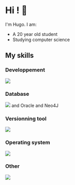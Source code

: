# Hi ! 👋
I'm Hugo.
I am:
 - A 20 year old student
 - Studying computer science

## My skills
### Developpement
![](https://skillicons.dev/icons?i=html,css,js,ts,nodejs,npm,angular,react,vue,php,regex,python,c,java,django,kotlin,symfony,ros)
### Database
![](https://skillicons.dev/icons?i=mysql,postgresql,mongodb) and Oracle and Neo4J
### Versionning tool
![](https://skillicons.dev/icons?i=git,github,gitlab,trello)
### Operating system
![](https://skillicons.dev/icons?i=windows,linux,ubuntu,debian)
### Other
![](https://skillicons.dev/icons?i=docker,markdown,vscode,vscodium,raspberrypi,postman)
<!--
**Urssaff/Urssaff** is a ✨ _special_ ✨ repository because its `README.md` (this file) appears on your GitHub profile.

Here are some ideas to get you started:

- 🔭 I’m currently working on ...
- 🌱 I’m currently learning ...
- 👯 I’m looking to collaborate on ...
- 🤔 I’m looking for help with ...
- 💬 Ask me about ...
- 📫 How to reach me: ...
- 😄 Pronouns: ...
- ⚡ Fun fact: ...
-->
